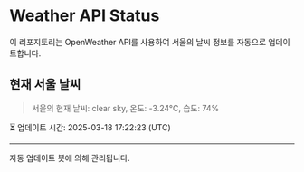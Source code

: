
# Weather API Status

이 리포지토리는 OpenWeather API를 사용하여 서울의 날씨 정보를 자동으로 업데이트합니다.

## 현재 서울 날씨
> 서울의 현재 날씨: clear sky, 온도: -3.24°C, 습도: 74%

⏳ 업데이트 시간: 2025-03-18 17:22:23 (UTC)

---
자동 업데이트 봇에 의해 관리됩니다.
